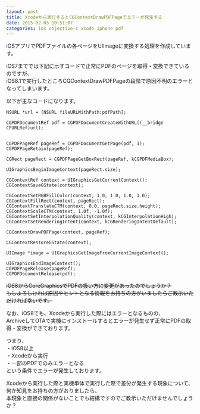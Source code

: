 ```yaml
---
layout: post
title: Xcodeから実行するとCGContextDrawPDFPageでエラーが発生する
date: 2015-02-05 10:51:07
categories: ios objective-c xcode iphone pdf
---
```

<!-- {% raw %} -->
<p>iOSアプリでPDFファイルの各ページをUIImageに変換する処理を作成しています。</p>

<p>iOS7まででは下記に示すコードで正常にPDFのページを取得・変換できているのですが、<br>
iOS8.1で実行したところCGContextDrawPDFPageの段階で原因不明のエラーとなってしまいます。</p>

<p>以下が主なコードになります。</p>

<pre><code>NSURL *url = [NSURL fileURLWithPath:pdfPath];

CGPDFDocumentRef pdf = CGPDFDocumentCreateWithURL((__bridge CFURLRef)url);


CGPDFPageRef pageRef = CGPDFDocumentGetPage(pdf, 1);
CGPDFPageRetain(pageRef);

CGRect pageRect = CGPDFPageGetBoxRect(pageRef, kCGPDFMediaBox);

UIGraphicsBeginImageContext(pageRect.size);

CGContextRef context = UIGraphicsGetCurrentContext();
CGContextSaveGState(context);

CGContextSetRGBFillColor(context, 1.0, 1.0, 1.0, 1.0);
CGContextFillRect(context, pageRect);
CGContextTranslateCTM(context, 0.0, pageRect.size.height);
CGContextScaleCTM(context, 1.0f, -1.0f);
CGContextSetInterpolationQuality(context, kCGInterpolationHigh);
CGContextSetRenderingIntent(context, kCGRenderingIntentDefault);

CGContextDrawPDFPage(context, pageRef);

CGContextRestoreGState(context);

UIImage *image = UIGraphicsGetImageFromCurrentImageContext();

UIGraphicsEndImageContext();
CGPDFPageRelease(pageRef);
CGPDFDocumentRelease(pdf);
</code></pre>

<p><del> iOS8からCoreGraphicsでPDFの扱い方に変更があったのでしょうか？<br>
もしよろしければ原因やヒントとなる情報をお持ちの方がいましたらご教示いただければ幸いです。</del></p>

<p>なお、iOS8でも、Xcodeから実行した際にはエラーとなるものの、<br>
ArchiveしてOTAで実機にインストールするとエラーが発生せず正常にPDFの取得・変換ができております。</p>

<p>つまり、<br>
・iOS8以上<br>
・Xcodeから実行<br>
・一部のPDFでのみエラーとなる<br>
という条件でエラーが発生しております。</p>

<p>Xcodeから実行した際と実機単体で実行した際で差分が発生する現象について、<br>
何か知見をお持ちの方がおりましたら、<br>
本現象と直接の関係がないことでも結構ですのでご教示いただけませんでしょうか？</p>
<!-- {% endraw %} -->
